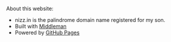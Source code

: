 About this website:
* nizz.in is the palindrome domain name registered for my son.
* Built with [Middleman](http://middlemanapp.com/)
* Powered by [GitHub Pages](http://pages.github.com/)
